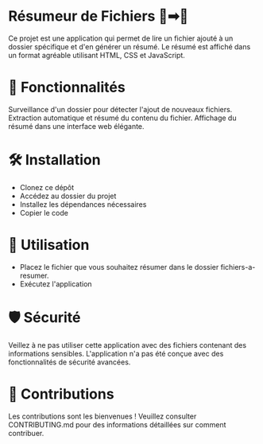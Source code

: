 # Résumeur de Fichiers 📄➡📃
Ce projet est une application qui permet de lire un fichier ajouté à un dossier spécifique et d'en générer un résumé. Le résumé est affiché dans un format agréable utilisant HTML, CSS et JavaScript.

# 🚀 Fonctionnalités
Surveillance d'un dossier pour détecter l'ajout de nouveaux fichiers.
Extraction automatique et résumé du contenu du fichier.
Affichage du résumé dans une interface web élégante.

# 🛠 Installation
- Clonez ce dépôt
- Accédez au dossier du projet
- Installez les dépendances nécessaires
- Copier le code

# 💼 Utilisation
- Placez le fichier que vous souhaitez résumer dans le dossier fichiers-a-resumer.
- Exécutez l'application
  
# 🛡 Sécurité
Veillez à ne pas utiliser cette application avec des fichiers contenant des informations sensibles. L'application n'a pas été conçue avec des fonctionnalités de sécurité avancées.

# 🙏 Contributions
Les contributions sont les bienvenues ! Veuillez consulter CONTRIBUTING.md pour des informations détaillées sur comment contribuer.
